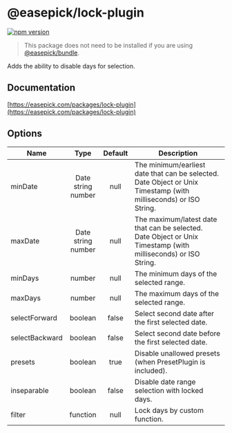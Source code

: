 # @easepick/lock-plugin

[![npm version](https://badge.fury.io/js/@easepick%2Flock-plugin.svg)](https://www.npmjs.com/package/@easepick/lock-plugin)

> This package does not need to be installed if you are using [@easepick/bundle](https://easepick.com/packages/bundle).

Adds the ability to disable days for selection.


## Documentation

[https://easepick.com/packages/lock-plugin](https://easepick.com/packages/lock-plugin)


## Options

| Name | Type | Default | Description
| --- | :---: | :---: | ---
| minDate | Date <br/> string <br/> number | null | The minimum/earliest date that can be selected. <br/> Date Object or Unix Timestamp (with milliseconds) or ISO String.
| maxDate | Date <br/> string <br/> number | null | The maximum/latest date that can be selected. <br/> Date Object or Unix Timestamp (with milliseconds) or ISO String.
| minDays | number | null | The minimum days of the selected range.
| maxDays | number | null | The maximum days of the selected range.
| selectForward | boolean | false | Select second date after the first selected date.
| selectBackward | boolean | false | Select second date before the first selected date.
| presets | boolean | true | Disable unallowed presets (when PresetPlugin is included).
| inseparable | boolean | false | Disable date range selection with locked days.
| filter | function | null | Lock days by custom function.
